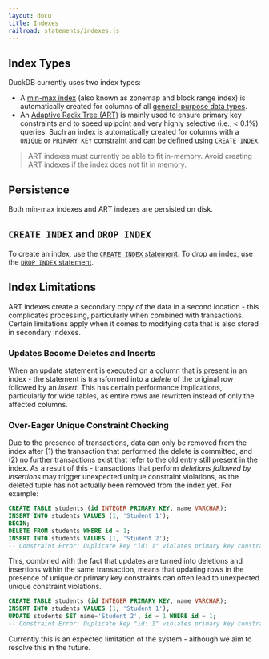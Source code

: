 ```yaml
---
layout: docu
title: Indexes
railroad: statements/indexes.js
---
```


## Index Types

DuckDB currently uses two index types:

* A [min-max index](https://en.wikipedia.org/wiki/Block_Range_Index) (also known as zonemap and block range index) is automatically created for columns of all [general-purpose data types](../sql/data_types/overview).
* An [Adaptive Radix Tree (ART)](https://db.in.tum.de/~leis/papers/ART.pdf) is mainly used to ensure primary key constraints and to speed up point and very highly selective (i.e., < 0.1%) queries. Such an index is automatically created for columns with a `UNIQUE` or `PRIMARY KEY` constraint and can be defined using `CREATE INDEX`.

> ART indexes must currently be able to fit in-memory. Avoid creating ART indexes if the index does not fit in memory.

## Persistence

Both min-max indexes and ART indexes are persisted on disk.

## `CREATE INDEX` and `DROP INDEX`

To create an index, use the [`CREATE INDEX` statement](statements/create_index#create-index).
To drop an index, use the [`DROP INDEX` statement](statements/create_index#drop-index).

## Index Limitations

ART indexes create a secondary copy of the data in a second location - this complicates processing, particularly when combined with transactions. Certain limitations apply when it comes to modifying data that is also stored in secondary indexes.

### Updates Become Deletes and Inserts

When an update statement is executed on a column that is present in an index - the statement is transformed into a *delete* of the original row followed by an *insert*. This has certain performance implications, particularly for wide tables, as entire rows are rewritten instead of only the affected columns.

### Over-Eager Unique Constraint Checking

Due to the presence of transactions, data can only be removed from the index after (1) the transaction that performed the delete is committed, and (2) no further transactions exist that refer to the old entry still present in the index. As a result of this - transactions that perform *deletions followed by insertions* may trigger unexpected unique constraint violations, as the deleted tuple has not actually been removed from the index yet. For example:

```sql
CREATE TABLE students (id INTEGER PRIMARY KEY, name VARCHAR);
INSERT INTO students VALUES (1, 'Student 1');
BEGIN;
DELETE FROM students WHERE id = 1;
INSERT INTO students VALUES (1, 'Student 2');
-- Constraint Error: Duplicate key "id: 1" violates primary key constraint
```

This, combined with the fact that updates are turned into deletions and insertions within the same transaction, means that updating rows in the presence of unique or primary key constraints can often lead to unexpected unique constraint violations.

```sql
CREATE TABLE students (id INTEGER PRIMARY KEY, name VARCHAR);
INSERT INTO students VALUES (1, 'Student 1');
UPDATE students SET name='Student 2', id = 1 WHERE id = 1;
-- Constraint Error: Duplicate key "id: 1" violates primary key constraint
```

Currently this is an expected limitation of the system - although we aim to resolve this in the future.
